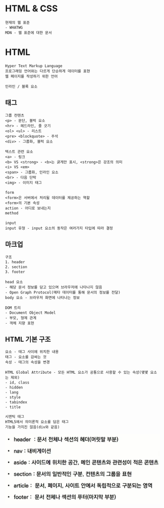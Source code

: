 # HTML & CSS

```
현재의 웹 표준
- WHATWG
MDN - 웹 표준에 대한 문서
```



#  HTML

```
Hyper Text Markup Language
프로그래밍 언어와는 다르게 단순하게 데이터를 표현
웹 페이지를 작성하기 위한 언어

인라인 / 블록 요소
```



##  태그

```
그룹 컨텐츠
<p> - 문단, 블럭 요소
<hr> - 헤드라인, 줄 긋기
<ol> <ul> - 리스트
<pre> <blockquote> - 주석
<div> - 그룹화, 블럭 요소

텍스트 관련 요소
<a> - 링크
<b> VS <strong> - <b>는 굵게만 표시, <strong>은 강조의 의미
<i> VS <em>
<span> - 그룹화, 인라인 요소
<br> - 다음 단락
<img> - 이미지 태그

form
<form>은 서버에서 처리될 데이터를 제공하는 역할
<form>의 기본 속성
action - 어디로 보내는지
method

input
input 유형 - input 요소의 동작은 여러가지 타입에 따라 결정
```



##  마크업

```
구조
1. header
2. section
3. footer

head 요소
- 해당 문서 정보를 담고 있으며 브라우저에 나타나지 않음
- Open Graph Protocol(메타 데이터를 통해 문서의 정보를 전달)
body 요소 - 브라우저 화면에 나타나는 정보

DOM 트리
- Document Object Model
- 부모, 형제 관계
- 객체 지향 표현
```



##  HTML 기본 구조

```
요소 - 태그 사이에 위치한 내용
태그 - 요소를 감싸는 것
속성 - 태그의 속성을 변경

HTML Global Attribute - 모든 HTML 요소가 공통으로 사용할 수 있는 속성(몇몇 요소는 제외)
- id, class
- hidden
- lang
- style
- tabindex
- title
```

```
시맨틱 태그
HTML5에서 의미론적 요소를 담은 태그
기능을 가지진 않음(div와 같음)
```

![image-20210816233758174](HTML.assets/image-20210816233758174.png)


